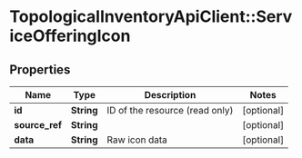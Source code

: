 # TopologicalInventoryApiClient::ServiceOfferingIcon

## Properties
Name | Type | Description | Notes
------------ | ------------- | ------------- | -------------
**id** | **String** | ID of the resource (read only) | [optional] 
**source_ref** | **String** |  | [optional] 
**data** | **String** | Raw icon data | [optional] 



